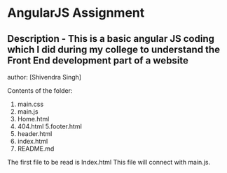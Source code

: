# AngularJS Assignment

## Description - This is a basic angular JS coding which I did during my college to understand the Front End development part of a website


author: [Shivendra Singh]

Contents of the folder:

1. main.css
2. main.js
3. Home.html
4. 404.html
5.footer.html
6. header.html
7. index.html
8. README.md

The first file to be read is Index.html
This file will connect with main.js.
